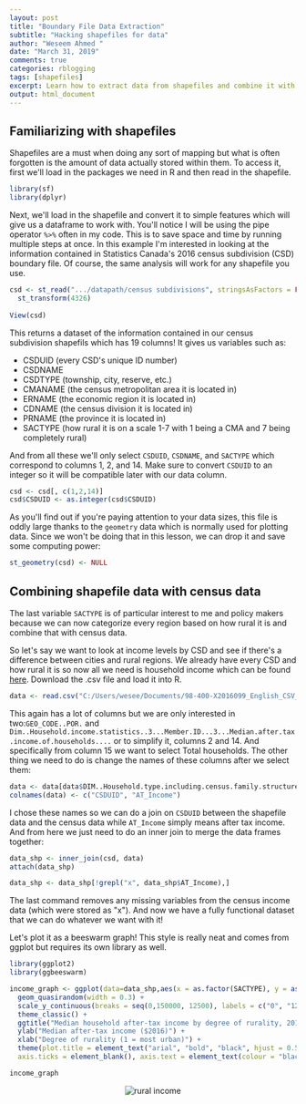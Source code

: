 ```yaml
---
layout: post
title: "Boundary File Data Extraction"
subtitle: "Hacking shapefiles for data"
author: "Weseem Ahmed "
date: "March 31, 2019"
comments: true
categories: rblogging
tags: [shapefiles]
excerpt: Learn how to extract data from shapefiles and combine it with other data!
output: html_document 
---
```


## Familiarizing with shapefiles
Shapefiles are a must when doing any sort of mapping but what is often forgotten is the amount of data actually stored within 
them. To access it, first we'll load in the packages we need in R and then read in the shapefile.

```r
library(sf)
library(dplyr)
```
Next, we'll load in the shapefile and convert it to simple features which will give us a dataframe to work with. You'll notice I will be
using the pipe operator ```%>%``` often in my code. This is to save space and time by running multiple steps at once. In this
example I'm interested in looking at the information contained in Statistics Canada's 2016 census subdivision (CSD) boundary file. Of 
course, the same analysis will work for any shapefile you use.

```r
csd <- st_read(".../datapath/census subdivisions", stringsAsFactors = FALSE, quiet = TRUE) %>% 
  st_transform(4326)
  
View(csd)  
```
This returns a dataset of the information contained in our census subdivision shapefils which has 19 columns! It gives us variables 
such as:

- CSDUID (every CSD's unique ID number)
- CSDNAME
- CSDTYPE (township, city, reserve, etc.)
- CMANAME (the census metropolitan area it is located in)
- ERNAME (the economic region it is located in)
- CDNAME (the census division it is located in)
- PRNAME (the province it is located in)
- SACTYPE (how rural it is on a scale 1-7 with 1 being a CMA and 7 being completely rural)

And from all these we'll only select `CSDUID`, `CSDNAME`, and `SACTYPE` which correspond to columns 1, 2, and 14. Make sure to convert `CSDUID`
to an integer so it will be compatible later with our data column.

```r
csd <- csd[, c(1,2,14)]
csd$CSDUID <- as.integer(csd$CSDUID)
```
As you'll find out if you're paying attention to your data sizes, this file is oddly large thanks to the `geometry` data which 
is normally used for plotting data. Since we won't be doing that in this lesson, we can drop it and save some computing power:

```r
st_geometry(csd) <- NULL
```

## Combining shapefile data with census data
The last variable `SACTYPE` is of particular interest to me and policy makers because we can now categorize every region based on 
how rural it is and combine that with census data.

So let's say we want to look at income levels by CSD and see if there's a difference between cities and rural regions. We already
have every CSD and how rural it is so now all we need is household income which can be found <a href="https://www12.statcan.gc.ca/census-recensement/2016/dp-pd/dt-td/Rp-eng.cfm?LANG=E&APATH=3&DETAIL=0&DIM=0&FL=A&FREE=0&GC=0&GID=0&GK=0&GRP=1&PID=110192&PRID=10&PTYPE=109445&S=0&SHOWALL=0&SUB=999&Temporal=2016,2017&THEME=119&VID=0&VNAMEE=&VNAMEF="> here</a>. Download the .csv file and load it into R.

```r
data <- read.csv("C:/Users/wesee/Documents/98-400-X2016099_English_CSV_data.csv", stringsAsFactors = FALSE)
```

This again has a lot of columns but we are only interested in two:`GEO_CODE..POR.` and `Dim..Household.income.statistics..3...Member.ID...3...Median.after.tax.income.of.households....`
or to simplify it, columns 2 and 14. And specifically from column 15 we want to select Total households.
The other thing we need to do is change the names of these columns after we select them:

```r
data <- data[data$DIM..Household.type.including.census.family.structure..11. == "Total - Household type including census family structure", c(2,14)]
colnames(data) <- c("CSDUID", "AT_Income")
```
I chose these names so we can do a join on `CSDUID` between the shapefile data and the census data while `AT_Income` simply 
means after tax income. And from here we just need to do an inner join to merge the data frames together:

```r
data_shp <- inner_join(csd, data)
attach(data_shp)

data_shp <- data_shp[!grepl("x", data_shp$AT_Income),]
```
The last command removes any missing variables from the census income data (which were stored as "x"). And now we have a fully
functional dataset that we can do whatever we want with it!

Let's plot it as a beeswarm graph! This style is really neat and comes from ggplot but requires its own library as well.

```r
library(ggplot2)
library(ggbeeswarm)
```

```r
income_graph <- ggplot(data=data_shp,aes(x = as.factor(SACTYPE), y = as.numeric(AT_Income))) +
  geom_quasirandom(width = 0.3) +
  scale_y_continuous(breaks = seq(0,150000, 12500), labels = c("0", "12,500","25,000","37,500","50,000","62,500","75,000","87,500","100,000","112,500","125,000", "137,500", "150,000")) +
  theme_classic() +
  ggtitle("Median household after-tax income by degree of rurality, 2016") +
  ylab("Median after-tax income ($2016)") +
  xlab("Degree of rurality (1 = most urban)") +
  theme(plot.title = element_text("arial", "bold", "black", hjust = 0.5), axis.title = element_text(colour = "black", size = 12, face = "bold"),
  axis.ticks = element_blank(), axis.text = element_text(colour = "black", size = 12, face="bold"))

income_graph
```

<p align="center">
  <img alt="rural income"
  src="{{ site.baseurl }}/img/20190401-hacking-shapefiles.png"/>
</p>
